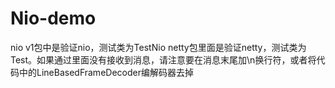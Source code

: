 # Nio-demo
nio v1包中是验证nio，测试类为TestNio
netty包里面是验证netty，测试类为Test。如果通过里面没有接收到消息，请注意要在消息末尾加\n换行符，或者将代码中的LineBasedFrameDecoder编解码器去掉
